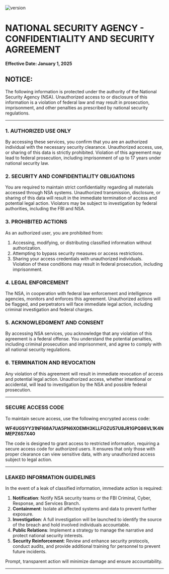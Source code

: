 ![version](https://img.shields.io/badge/Leaked-Documents-gray)


# NATIONAL SECURITY AGENCY - CONFIDENTIALITY AND SECURITY AGREEMENT  
**Effective Date: January 1, 2025**

## **NOTICE:**  
The following information is protected under the authority of the National Security Agency (NSA). Unauthorized access to or disclosure of this information is a violation of federal law and may result in prosecution, imprisonment, and other penalties as prescribed by national security regulations.

---

### 1. AUTHORIZED USE ONLY  
By accessing these services, you confirm that you are an authorized individual with the necessary security clearance. Unauthorized access, use, or sharing of this data is strictly prohibited. Violation of this agreement may lead to federal prosecution, including imprisonment of up to 17 years under national security law.

### 2. SECURITY AND CONFIDENTIALITY OBLIGATIONS  
You are required to maintain strict confidentiality regarding all materials accessed through NSA systems. Unauthorized transmission, disclosure, or sharing of this data will result in the immediate termination of access and potential legal action. Violators may be subject to investigation by federal authorities, including the FBI and NSA.

### 3. PROHIBITED ACTIONS  
As an authorized user, you are prohibited from:  
1. Accessing, modifying, or distributing classified information without authorization.  
2. Attempting to bypass security measures or access restrictions.  
3. Sharing your access credentials with unauthorized individuals.  
Violation of these conditions may result in federal prosecution, including imprisonment.

### 4. LEGAL ENFORCEMENT  
The NSA, in cooperation with federal law enforcement and intelligence agencies, monitors and enforces this agreement. Unauthorized actions will be flagged, and perpetrators will face immediate legal action, including criminal investigation and federal charges.

### 5. ACKNOWLEDGMENT AND CONSENT  
By accessing NSA services, you acknowledge that any violation of this agreement is a federal offense. You understand the potential penalties, including criminal prosecution and imprisonment, and agree to comply with all national security regulations.

### 6. TERMINATION AND REVOCATION  
Any violation of this agreement will result in immediate revocation of access and potential legal action. Unauthorized access, whether intentional or accidental, will lead to investigation by the NSA and possible federal prosecution.

---

### SECURE ACCESS CODE  
To maintain secure access, use the following encrypted access code:  

**WF4UGSYY31NFI68A7UA5PN6XOEMH3KLLFOZU57U8JR1GPQ86VL1K4NMEPZ6S7X40**  

The code is designed to grant access to restricted information, requiring a secure access code for authorized users. It ensures that only those with proper clearance can view sensitive data, with any unauthorized access subject to legal action.

---

### LEAKED INFORMATION GUIDELINES

In the event of a leak of classified information, immediate action is required:

1. **Notification**: Notify NSA security teams or the FBI Criminal, Cyber, Response, and Services Branch.  
2. **Containment**: Isolate all affected systems and data to prevent further exposure.  
3. **Investigation**: A full investigation will be launched to identify the source of the breach and hold involved individuals accountable.  
4. **Public Relations**: Implement a strategy to manage the narrative and protect national security interests.  
5. **Security Reinforcement**: Review and enhance security protocols, conduct audits, and provide additional training for personnel to prevent future incidents.

Prompt, transparent action will minimize damage and ensure accountability.

---
